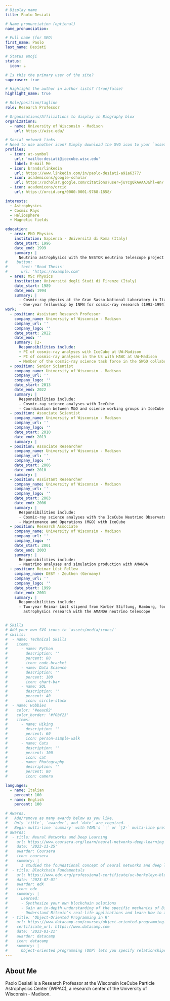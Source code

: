 ```yaml
---
# Display name
title: Paolo Desiati

# Name pronunciation (optional)
name_pronunciation:

# Full name (for SEO)
first_name: Paolo
last_name: Desiati

# Status emoji
status:
  icon: ☕️

# Is this the primary user of the site?
superuser: true

# Highlight the author in author lists? (true/false)
highlight_name: true

# Role/position/tagline
role: Research Professor

# Organizations/Affiliations to display in Biography blox
organizations:
  - name: University of Wisconsin - Madison
    url: https://wisc.edu/

# Social network links
# Need to use another icon? Simply download the SVG icon to your `assets/media/icons/` folder.
profiles:
  - icon: at-symbol
    url: 'mailto:desiati@icecube.wisc.edu'
    label: E-mail Me
  - icon: brands/linkedin
    url: https://www.linkedin.com/in/paolo-desiati-a91a6377/
  - icon: academicons/google-scholar
    url: https://scholar.google.com/citations?user=juYcgQkAAAAJ&hl=en/
  - icon: academicons/orcid
    url: https://orcid.org/0000-0001-9768-1858/

interests:
  - Astrophysics
  - Cosmic Rays
  - Heliosphere
  - Magnetic fields

education:
  - area: PhD Physics
    institution: Sapienza - Università di Roma (Italy)
    date_start: 1996
    date_end: 1999
    summary: |
      Neutrino astrophysics with the NESTOR neutrino telescope project in Greece.
#    button:
#      text: 'Read Thesis'
#      url: 'https://example.com'
  - area: MSc Physics
    institution: Università degli Studi di Firenze (Italy)
    date_start: 1989
    date_end: 1994
    summary: |
      - Cosmic-ray physics at the Gran Sasso National Laboratory in Italy.
      - One-year fellowship by INFN for cosmic-ray research (1993-1994)
work:
  - position: Assistant Research Professor
    company_name: University of Wisconsin - Madison
    company_url: ''
    company_logo: ''
    date_start: 2022
    date_end: ''
    summary: |2-
      Responsibilities include:
      - PI of cosmic-ray analyses with IceCube at UW–Madison
      - PI of cosmic-ray analyses in the US with HAWC at UW–Madison
      - Member of the cosmic-ray science task force in the SWGO collaboration
  - position: Senior Scientist
    company_name: University of Wisconsin - Madison
    company_url: ''
    company_logo: ''
    date_start: 2013
    date_end: 2022
    summary: |
      Responsibilities include:
      - Cosmic-ray science analyses with IceCube
      - Coordination between M&O and science working groups in IceCube
  - position: Associate Scientist
    company_name: University of Wisconsin - Madison
    company_url: ''
    company_logo: ''
    date_start: 2010
    date_end: 2013
    summary: |
  - position: Associate Researcher
    company_name: University of Wisconsin - Madison
    company_url: ''
    company_logo: ''
    date_start: 2006
    date_end: 2010
    summary: |
  - position: Assistant Researcher
    company_name: University of Wisconsin - Madison
    company_url: ''
    company_logo: ''
    date_start: 2003
    date_end: 2006
    summary: |
      Responsibilities include:
      - Cosmic-ray science analyses with the IceCube Neutrino Observatory
      - Maintenance and Operations (M&O) with IceCube
  - position: Research Associate
    company_name: University of Wisconsin - Madison
    company_url: ''
    company_logo: ''
    date_start: 2001
    date_end: 2003
    summary: |
      Responsibilities include:
      - Neutrino analyses and simulation production with AMANDA
  - position: Reimar Lüst Fellow
    company_name: DESY - Zeuthen (Germany)
    company_url: ''
    company_logo: ''
    date_start: 1999
    date_end: 2001
    summary: |
      Responsibilities include:
      - Two-year Reimar Lüst stipend from Körber Stiftung, Hamburg, for post-doctoral
        astrophysics research with the AMANDA neutrino telescope


# Skills
# Add your own SVG icons to `assets/media/icons/`
# skills:
#  - name: Technical Skills
#    items:
#      - name: Python
#        description: ''
#        percent: 80
#        icon: code-bracket
#      - name: Data Science
#        description: ''
#        percent: 100
#        icon: chart-bar
#      - name: SQL
#        description: ''
#        percent: 40
#        icon: circle-stack
#  - name: Hobbies
#    color: '#eeac02'
#    color_border: '#f0bf23'
#    items:
#      - name: Hiking
#        description: ''
#        percent: 60
#        icon: person-simple-walk
#      - name: Cats
#        description: ''
#        percent: 100
#        icon: cat
#      - name: Photography
#        description: ''
#        percent: 80
#        icon: camera

languages:
  - name: Italian
    percent: 100
  - name: English
    percent: 100

# Awards.
#   Add/remove as many awards below as you like.
#   Only `title`, `awarder`, and `date` are required.
#   Begin multi-line `summary` with YAML's `|` or `|2-` multi-line prefix and indent 2 spaces below.
# awards:
#  - title: Neural Networks and Deep Learning
#    url: https://www.coursera.org/learn/neural-networks-deep-learning
#    date: '2023-11-25'
#    awarder: Coursera
#    icon: coursera
#    summary: |
#      I studied the foundational concept of neural networks and deep learning. By the end, I was familiar with the significant technological trends driving the rise of deep learning; build, train, and apply fully connected deep neural networks; implement efficient (vectorized) neural networks; identify key parameters in a neural network’s architecture; and apply deep learning to your own applications.
#  - title: Blockchain Fundamentals
#    url: https://www.edx.org/professional-certificate/uc-berkeleyx-blockchain-fundamentals
#    date: '2023-07-01'
#    awarder: edX
#    icon: edx
#    summary: |
#      Learned:
#      - Synthesize your own blockchain solutions
#      - Gain an in-depth understanding of the specific mechanics of Bitcoin
#      - Understand Bitcoin’s real-life applications and learn how to attack and destroy Bitcoin, Ethereum, smart contracts and Dapps, and alternatives to Bitcoin’s Proof-of-Work consensus algorithm
#  - title: 'Object-Oriented Programming in R'
#    url: https://www.datacamp.com/courses/object-oriented-programming-with-s3-and-r6-in-r
#    certificate_url: https://www.datacamp.com
#    date: '2023-01-21'
#    awarder: datacamp
#    icon: datacamp
#    summary: |
#      Object-oriented programming (OOP) lets you specify relationships between functions and the objects that they can act on, helping you manage complexity in your code. This is an intermediate level course, providing an introduction to OOP, using the S3 and R6 systems. S3 is a great day-to-day R programming tool that simplifies some of the functions that you write. R6 is especially useful for industry-specific analyses, working with web APIs, and building GUIs.
---
```


## About Me

Paolo Desiati is a Research Professor at the Wisconsin IceCube Particle Astrophysics Center (WIPAC), a research center of the University of Wisconsin - Madison.
